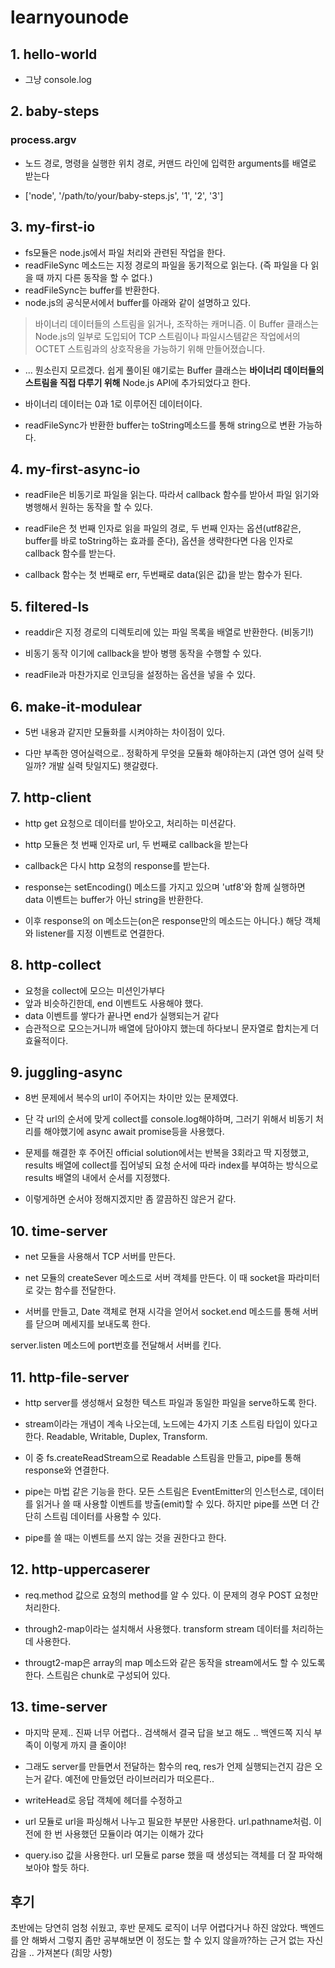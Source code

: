 # learnyounode

## 1. hello-world

- 그냥 console.log

## 2. baby-steps

### process.argv

- 노드 경로, 명령을 실행한 위치 경로, 커맨드 라인에 입력한 arguments를 배열로 받는다

- ['node', '/path/to/your/baby-steps.js', '1', '2', '3']

## 3. my-first-io

- fs모듈은 node.js에서 파일 처리와 관련된 작업을 한다.
- readFileSync 메소드는 지정 경로의 파일을 동기적으로 읽는다. (즉 파일을 다 읽을 때 까지 다른 동작을 할 수 없다.)
- readFileSync는 buffer를 반환한다.
- node.js의 공식문서에서 buffer를 아래와 같이 설명하고 있다.

> 바이너리 데이터들의 스트림을 읽거나, 조작하는 캐머니즘.
> 이 Buffer 클래스는 Node.js의 일부로 도입되어 TCP 스트림이나 파일시스템같은 작업에서의 OCTET 스트림과의 상호작용을 가능하기 위해 만들어졌습니다.

- ... 뭔소린지 모르겠다. 쉽게 풀이된 얘기로는 Buffer 클래스는 **바이너리 데이터들의 스트림을 직접 다루기 위해** Node.js API에 추가되었다고 한다.

- 바이너리 데이터는 0과 1로 이루어진 데이터이다.

- readFileSync가 반환한 buffer는 toString메소드를 통해 string으로 변환 가능하다.

## 4. my-first-async-io

- readFile은 비동기로 파일을 읽는다. 따라서 callback 함수를 받아서 파일 읽기와 병행해서 원하는 동작을 할 수 있다.

- readFile은 첫 번째 인자로 읽을 파일의 경로, 두 번째 인자는 옵션(utf8같은, buffer를 바로 toString하는 효과를 준다), 옵션을 생략한다면 다음 인자로 callback 함수를 받는다.

- callback 함수는 첫 번째로 err, 두번째로 data(읽은 값)을 받는 함수가 된다.

## 5. filtered-ls

- readdir은 지정 경로의 디렉토리에 있는 파일 목록을 배열로 반환한다. (비동기!)

- 비동기 동작 이기에 callback을 받아 병행 동작을 수행할 수 있다.

- readFile과 마찬가지로 인코딩을 설정하는 옵션을 넣을 수 있다.

## 6. make-it-modulear

- 5번 내용과 같지만 모듈화를 시켜야하는 차이점이 있다.

- 다만 부족한 영어실력으로.. 정확하게 무엇을 모듈화 해야하는지 (과연 영어 실력 탓일까? 개발 실력 탓일지도) 햇갈렸다.

## 7. http-client

- http get 요청으로 데이터를 받아오고, 처리하는 미션같다.

- http 모듈은 첫 번째 인자로 url, 두 번째로 callback을 받는다

- callback은 다시 http 요청의 response를 받는다.

- response는 setEncoding() 메소드를 가지고 있으며 'utf8'와 함께 실행하면 data 이벤트는 buffer가 아닌 string을 반환한다.

- 이후 response의 on 메소드는(on은 response만의 메소드는 아니다.) 해당 객체와 listener를 지정 이벤트로 연결한다.

## 8. http-collect

- 요청을 collect에 모으는 미션인가부다
- 앞과 비슷하긴한데, end 이벤트도 사용해야 했다.
- data 이벤트를 쌓다가 끝나면 end가 실행되는거 같다
- 습관적으로 모으는거니까 배열에 담아야지 했는데 하다보니 문자열로 합치는게 더 효율적이다.

## 9. juggling-async

- 8번 문제에서 복수의 url이 주어지는 차이만 있는 문제였다.

- 단 각 url의 순서에 맞게 collect를 console.log해야하며, 그러기 위해서 비동기 처리를 해야했기에 async await promise등을 사용했다.

- 문제를 해결한 후 주어진 official solution에서는 반복을 3회라고 딱 지정했고, results 배열에 collect를 집어넣되 요청 순서에 따라 index를 부여하는 방식으로 results 배열의 내에서 순서를 지정했다.

- 이렇게하면 순서야 정해지겠지만 좀 깔끔하진 않은거 같다.

## 10. time-server

- net 모듈을 사용해서 TCP 서버를 만든다.

- net 모듈의 createSever 메소드로 서버 객체를 만든다. 이 때 socket을 파라미터로 갖는 함수를 전달한다.

- 서버를 만들고, Date 객체로 현재 시각을 얻어서 socket.end 메소드를 통해 서버를 닫으며 메세지를 보내도록 한다.

server.listen 메소드에 port번호를 전달해서 서버를 킨다.

## 11. http-file-server

- http server를 생성해서 요청한 텍스트 파일과 동일한 파일을 serve하도록 한다.

- stream이라는 개념이 계속 나오는데, 노드에는 4가지 기초 스트림 타입이 있다고 한다. Readable, Writable, Duplex, Transform.

- 이 중 fs.createReadStream으로 Readable 스트림을 만들고, pipe를 통해 response와 연결한다.

- pipe는 마법 같은 기능을 한다. 모든 스트림은 EventEmitter의 인스턴스로, 데이터를 읽거나 쓸 때 사용할 이벤트를 방출(emit)할 수 있다. 하지만 pipe를 쓰면 더 간단히 스트림 데이터를 사용할 수 있다.

- pipe를 쓸 때는 이벤트를 쓰지 않는 것을 권한다고 한다.



## 12. http-uppercaserer

- req.method 값으로 요청의 method를 알 수 있다. 이 문제의 경우 POST 요청만 처리한다.

- through2-map이라는 설치해서 사용했다. transform stream 데이터를 처리하는데 사용한다.

- througt2-map은 array의 map 메소드와 같은 동작을 stream에서도 할 수 있도록 한다. 스트림은 chunk로 구성되어 있다. 

## 13. time-server

- 마지막 문제.. 진짜 너무 어렵다.. 검색해서 결국 답을 보고 해도 .. 백엔드쪽 지식 부족이 이렇게 까지 클 줄이야! 

- 그래도 server를 만들면서 전달하는 함수의 req, res가 언제 실행되는건지 감은 오는거 같다. 예전에 만들었던 라이브러리가 떠오른다..

- writeHead로 응답 객체에 헤더를 수정하고

- url 모듈로 url을 파싱해서 나누고 필요한 부분만 사용한다. url.pathname처럼. 이전에 한 번 사용했던 모듈이라 여기는 이해가 갔다

- query.iso 값을 사용한다. url 모듈로 parse 했을 때 생성되는 객체를 더 잘 파악해보아야 할듯 하다.


## 후기

초반에는 당연히 엄청 쉬웠고, 후반 문제도 로직이 너무 어렵다거나 하진 않았다. 백엔드를 안 해봐서 그렇지 좀만 공부해보면 이 정도는 할 수 있지 않을까?하는 근거 없는 자신감을 .. 가져본다 (희망 사항)
